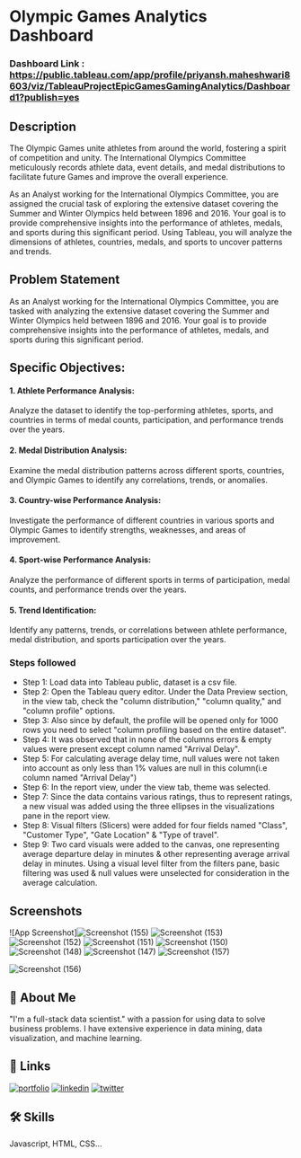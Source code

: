 # Olympic Games Analytics Dashboard 

### Dashboard Link : https://public.tableau.com/app/profile/priyansh.maheshwari8603/viz/TableauProjectEpicGamesGamingAnalytics/Dashboard1?publish=yes

## Description
The Olympic Games unite athletes from around the world, fostering a spirit of competition and unity. The International Olympics Committee meticulously records athlete data, event details, and medal distributions to facilitate future Games and improve the overall experience.

As an Analyst working for the International Olympics Committee, you are assigned the crucial task of exploring the extensive dataset covering the Summer and Winter Olympics held between 1896 and 2016. Your goal is to provide comprehensive insights into the performance of athletes, medals, and sports during this significant period. Using Tableau, you will analyze the dimensions of athletes, countries, medals, and sports to uncover patterns and trends.


## Problem Statement

As an Analyst working for the International Olympics Committee, you are tasked with analyzing the extensive dataset covering the Summer and Winter Olympics held between 1896 and 2016. Your goal is to provide comprehensive insights into the performance of athletes, medals, and sports during this significant period.

## Specific Objectives:

#### 1.  Athlete Performance Analysis:
 Analyze the dataset to identify the top-performing athletes, sports, and countries in terms of medal counts, participation, and performance trends over the years.

#### 2.  Medal Distribution Analysis:
Examine the medal distribution patterns across different sports, countries, and Olympic Games to identify any correlations, trends, or anomalies.

 #### 3. Country-wise Performance Analysis: 
 Investigate the performance of different countries in various sports and Olympic Games to identify strengths, weaknesses, and areas of improvement.
#### 4. Sport-wise Performance Analysis:
Analyze the performance of different sports in terms of participation, medal counts, and performance trends over the years.
#### 5. Trend Identification: 
Identify any patterns, trends, or correlations between athlete performance, medal distribution, and sports participation over the years.



### Steps followed 

- Step 1: Load data into Tableau public, dataset is a csv file.
- Step 2: Open the Tableau query editor. Under the Data Preview section, in the view tab, check the "column distribution," "column quality," and "column profile" options.
- Step 3: Also since by default, the profile will be opened only for 1000 rows you need to select "column profiling based on the entire dataset".
- Step 4: It was observed that in none of the columns errors & empty values were present except column named "Arrival Delay".
- Step 5: For calculating average delay time, null values were not taken into account as only less than 1% values are null in this column(i.e column named "Arrival Delay") 
- Step 6: In the report view, under the view tab, theme was selected.
- Step 7: Since the data contains various ratings, thus to represent ratings, a new visual was added using the three ellipses in the visualizations pane in the report view. 
- Step 8: Visual filters (Slicers) were added for four fields named "Class", "Customer Type", "Gate Location" & "Type of travel".
- Step 9: Two card visuals were added to the canvas, one representing average departure delay in minutes & other representing average arrival delay in minutes.
           Using a visual level filter from the filters pane, basic filtering was used & null values were unselected for consideration in the average calculation.
           

## Screenshots

![App Screenshot]![Screenshot (155)](https://github.com/user-attachments/assets/99de4b6b-e337-4eba-b782-c18147ca417c)
![Screenshot (153)](https://github.com/user-attachments/assets/e9994681-239f-4e09-ba35-9ccbb1065627)
![Screenshot (152)](https://github.com/user-attachments/assets/5b7d4ba3-21e3-4a73-ab9a-dfabe4c40886)
![Screenshot (151)](https://github.com/user-attachments/assets/838534ec-7d37-4099-8627-7a2d5fcf5e27)
![Screenshot (150)](https://github.com/user-attachments/assets/dc93488e-4938-4f6a-9d93-4a66cb08bdc5)
![Screenshot (148)](https://github.com/user-attachments/assets/05a12b73-d7ff-408f-8027-5408cd6e52e3)
![Screenshot (147)](https://github.com/user-attachments/assets/b4a5372a-6408-4d6b-9279-e593d6a32208)
![Screenshot (157)](https://github.com/user-attachments/assets/35813cb0-72f6-40fc-a4ef-7eb4b9a103d3)

![Screenshot (156)](https://github.com/user-attachments/assets/5bcc0751-7da0-41c4-b0ce-a09f38634592)



## 🚀 About Me
"I'm a full-stack data scientist." with a passion for using data to solve business problems. I have extensive experience in data mining, data visualization, and machine learning.


## 🔗 Links
[![portfolio](https://img.shields.io/badge/my_portfolio-000?style=for-the-badge&logo=ko-fi&logoColor=white)](https://katherineoelsner.com/)
[![linkedin](https://img.shields.io/badge/linkedin-0A66C2?style=for-the-badge&logo=linkedin&logoColor=white)](https://www.linkedin.com/)
[![twitter](https://img.shields.io/badge/twitter-1DA1F2?style=for-the-badge&logo=twitter&logoColor=white)](https://twitter.com/)


## 🛠 Skills
Javascript, HTML, CSS...
